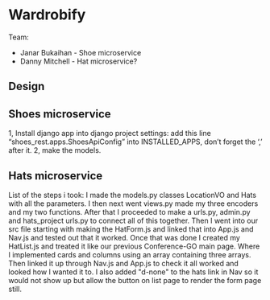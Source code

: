 # Wardrobify

Team:

* Janar Bukaihan - Shoe microservice
* Danny Mitchell - Hat microservice?

## Design

## Shoes microservice
1, Install django app into django project settings:
add this line “shoes_rest.apps.ShoesApiConfig” into INSTALLED_APPS, don’t forget the ‘,’ after it.
2, make the models.


## Hats microservice

List of the steps i took:
I made the models.py classes LocationVO and Hats with all the parameters. I then next went views.py made my three encoders and my two functions. After that I proceeded to make a urls.py, admin.py and hats_project urls.py to connect all of this together.
Then I went into our src file starting with making the HatForm.js and linked that into App.js and Nav.js and tested out that it worked. Once that was done I created my HatList.js and treated it like our previous Conference-GO main page. Where I implemented cards and columns using an array containing three arrays. Then linked it up through Nav.js and App.js to check it all worked and looked how I wanted it to. I also added "d-none" to the hats link in Nav so it would not show up but allow the button on list page to render the form page still.
